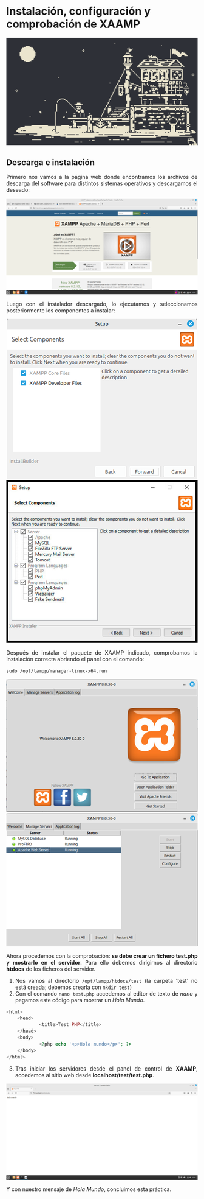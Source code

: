 # Instalación, configuración y comprobación de XAAMP

<div align=justify>

<div align=center>
    <img src="./img/banner.gif" alt="banner"/>
</div>

## Descarga e instalación

Primero nos vamos a la página web donde encontramos los archivos de descarga del software para distintos sistemas operativos y descargamos el deseado:

<div align=center>
    <img src="./img/download-webpage.png" alt="download-webpage"/>
</div>

Luego con el instalador descargado, lo ejecutamos y seleccionamos posteriormente los componentes a instalar:

<div align=center>
    <img src="./img/install-step1.png" alt="install1"/>
</div>

<div align=center>
    <img src="./img/install-step2.png" alt="install2"/>
</div>

Después de instalar el paquete de XAAMP indicado, comprobamos la instalación correcta abriendo el panel con el comando:
```
sudo /opt/lampp/manager-linux-x64.run
```
<div align=center>
    <img src="./img/xaamp-panel.png" alt="xaamp-panel"/>
</div>
<div align=center>
    <img src="./img/xaamp-services-panel.png" alt="xaamp-services-panel"/>
</div>

Ahora procedemos con la comprobación: __se debe crear un fichero test.php y mostrarlo en el servidor__. Para ello debemos dirigirnos al directorio __htdocs__ de los ficheros del servidor.

1. Nos vamos al directorio `/opt/lampp/htdocs/test` (la carpeta 'test' no está creada; debemos crearla con `mkdir test`)
2. Con el comando `nano test.php` accedemos al editor de texto de _nano_ y pegamos este código para mostrar un _Hola Mundo_.

```php
<html>
    <head>
            <title>Test PHP</title>
    </head>
    <body>
            <?php echo '<p>Hola mundo</p>'; ?>
    </body>
</html>
```

3. Tras iniciar los servidores desde el panel de control de __XAAMP__, accedemos al sitio web desde __localhost/test/test.php__.

<div align=center>
    <img src="./img/opening-test-php.png" alt="xaamp-services-panel"/>
</div>

Y con nuestro mensaje de _Hola Mundo_, concluimos esta práctica.

</div>